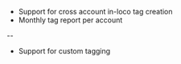 * Support for cross account in-loco tag creation
* Monthly tag report per account















--
* Support for custom tagging
